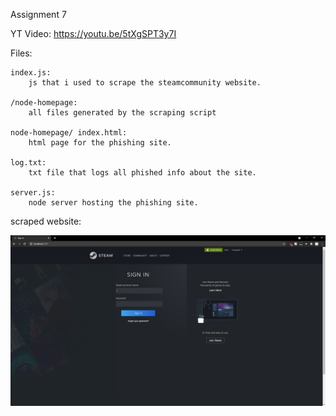 Assignment 7

YT Video: https://youtu.be/5tXgSPT3y7I

Files:

    index.js:
        js that i used to scrape the steamcommunity website.

    /node-homepage:
        all files generated by the scraping script
    
    node-homepage/ index.html:
        html page for the phishing site.
    
    log.txt:
        txt file that logs all phished info about the site.

    server.js:
        node server hosting the phishing site.
    
scraped website: 

<img src="screenshots/1.png" width="700">